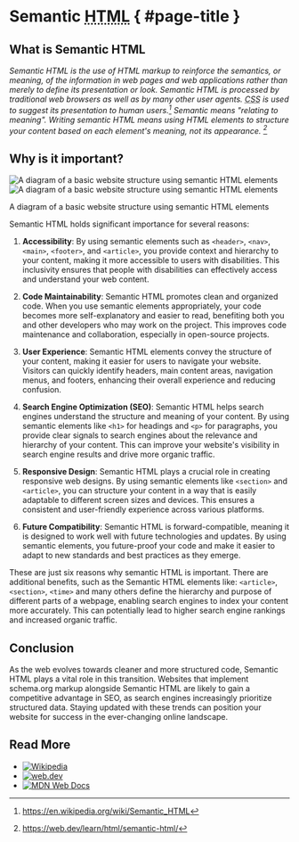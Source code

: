 # Semantic <abbr title="HyperText Markup Language">HTML</abbr> { #page-title }

## What is Semantic HTML

_Semantic HTML is the use of HTML markup to reinforce the semantics, or meaning, of the information in web pages and web applications rather than merely to define its presentation or look. Semantic HTML is processed by traditional web browsers as well as by many other user agents. <abbr title="Cascading Style Sheets">CSS</abbr> is used to suggest its presentation to human users.[^wikipedia] Semantic means "relating to meaning". Writing semantic HTML means using HTML elements to structure your content based on each element's meaning, not its appearance. [^webdev]_

## Why is it important?

<aside>

![A diagram of a basic website structure using semantic HTML elements](/sh-exemple-light.svg#light)
![A diagram of a basic website structure using semantic HTML elements](/sh-exemple-dark.svg#dark)

<figcaption>A diagram of a basic website structure using semantic HTML elements</figcaption>
</aside>

Semantic HTML holds significant importance for several reasons:

1. **Accessibility**: By using semantic elements such as `<header>`, `<nav>`, `<main>`, `<footer>`, and `<article>`, you provide context and hierarchy to your content, making it more accessible to users with disabilities. This inclusivity ensures that people with disabilities can effectively access and understand your web content.

2. **Code Maintainability**: Semantic HTML promotes clean and organized code. When you use semantic elements appropriately, your code becomes more self-explanatory and easier to read, benefiting both you and other developers who may work on the project. This improves code maintenance and collaboration, especially in open-source projects.

3. **User Experience**: Semantic HTML elements convey the structure of your content, making it easier for users to navigate your website. Visitors can quickly identify headers, main content areas, navigation menus, and footers, enhancing their overall experience and reducing confusion.

4. **Search Engine Optimization (SEO)**: Semantic HTML helps search engines understand the structure and meaning of your content. By using semantic elements like `<h1>` for headings and `<p>` for paragraphs, you provide clear signals to search engines about the relevance and hierarchy of your content. This can improve your website's visibility in search engine results and drive more organic traffic.

5. **Responsive Design**: Semantic HTML plays a crucial role in creating responsive web designs. By using semantic elements like `<section>` and `<article>`, you can structure your content in a way that is easily adaptable to different screen sizes and devices. This ensures a consistent and user-friendly experience across various platforms.

6. **Future Compatibility**: Semantic HTML is forward-compatible, meaning it is designed to work well with future technologies and updates. By using semantic elements, you future-proof your code and make it easier to adapt to new standards and best practices as they emerge.

These are just six reasons why semantic HTML is important. There are additional benefits, such as the Semantic HTML elements like: `<article>`, `<section>`, `<time>` and many others define the hierarchy and purpose of different parts of a webpage, enabling search engines to index your content more accurately. This can potentially lead to higher search engine rankings and increased organic traffic.

## Conclusion

As the web evolves towards cleaner and more structured code, Semantic HTML plays a vital role in this transition. Websites that implement schema.org markup alongside Semantic HTML are likely to gain a competitive advantage in SEO, as search engines increasingly prioritize structured data. Staying updated with these trends can position your website for success in the ever-changing online landscape.

## Read More

<section id="read-more-links">

- [![Wikipedia](wikipedia.png#static)](https://en.wikipedia.org/wiki/Semantic_HTML)
- [![web.dev](webdev.svg#static)](https://web.dev/learn/html/semantic-html/)
- [![MDN Web Docs](mdn.svg#static)](https://developer.mozilla.org/en-US/docs/Glossary/Semantics#semantics_in_html)
</section>

[^wikipedia]: https://en.wikipedia.org/wiki/Semantic_HTML

[^webdev]: https://web.dev/learn/html/semantic-html/

